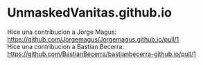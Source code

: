 # UnmaskedVanitas.github.io
Hice una contribucion a Jorge Magus:
https://github.com/Jorgemagus/Jorgemagus.github.io/pull/1<br>
Hice una contribucion a Bastian Becerra:
https://github.com/BastianBecerra/bastianbecerra-github.io/pull/1
